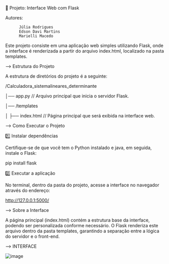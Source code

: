 📌 Projeto: Interface Web com Flask

Autores:

          Júlia Rodrigues 
          Edson Davi Martins
          Marielli Macedo
                  
Este projeto consiste em uma aplicação web simples utilizando Flask, onde a interface é renderizada a partir do arquivo index.html, localizado na pasta templates.

--> Estrutura do Projeto

A estrutura de diretórios do projeto é a seguinte:

/Calculadora_sistemalineares_determinante

│── app.py // Arquivo principal que inicia o servidor Flask.

│── /templates

│   ├── index.html // Página principal que será exibida na interface web.

--> Como Executar o Projeto

1️⃣ Instalar dependências

Certifique-se de que você tem o Python instalado e java, em seguida, instale o Flask:

pip install flask

2️⃣ Executar a aplicação

No terminal, dentro da pasta do projeto, acesse a interface no navegador através do endereço:

http://127.0.0.1:5000/

--> Sobre a Interface

A página principal (index.html) contém a estrutura base da interface, podendo ser personalizada conforme necessário. O Flask renderiza este arquivo dentro da pasta templates, garantindo a separação entre a lógica do servidor e o front-end.

--> INTERFACE

![image](https://github.com/user-attachments/assets/cf60beeb-f8f5-416a-97c7-e535ca0f7519)




